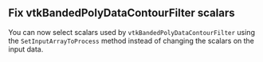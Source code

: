 ## Fix vtkBandedPolyDataContourFilter scalars

You can now select scalars used by `vtkBandedPolyDataContourFilter` using the `SetInputArrayToProcess` method instead
of changing the scalars on the input data.
